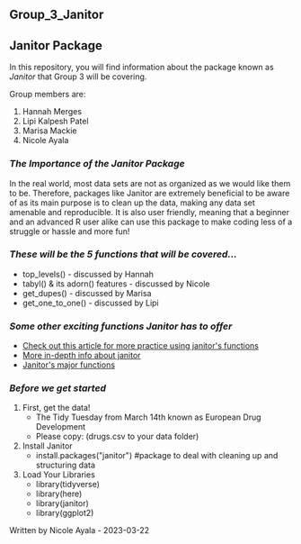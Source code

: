 ## Group_3_Janitor 

## **Janitor Package**

In this repository, you will find information about the package known as *Janitor* that Group 3 will be covering.


 Group members are: 
 1. Hannah Merges
 2. Lipi Kalpesh Patel
 3. Marisa Mackie
 4. Nicole Ayala
 
 
### *The Importance of the Janitor Package*

In the real world, most data sets are not as organized as we would like them to be. Therefore, packages like Janitor are extremely beneficial to be aware of as its main purpose is to clean up the data, making any data set amenable and reproducible. It is also user friendly, meaning that a beginner and an advanced R user alike can use this package to make coding less of a struggle or hassle and more fun!

### *These will be the 5 functions that will be covered...*

- top_levels() - discussed by Hannah
- tabyl() & its adorn() features - discussed by Nicole
- get_dupes() - discussed by Marisa
- get_one_to_one() - discussed by Lipi

### *Some other exciting functions **Janitor** has to offer*
- [Check out this article for more practice using janitor's functions](https://towardsdatascience.com/cleaning-and-exploring-data-with-the-janitor-package-ee4a3edf085e)
- [More in-depth info about janitor](https://cran.r-project.org/web/packages/janitor/janitor.pdf)
- [Janitor's major functions](https://cran.r-project.org/web/packages/janitor/vignettes/janitor.html)

### *Before we get started*

1. First, get the data!
      - The Tidy Tuesday from March 14th known as European Drug Development
      - Please copy: (drugs.csv to your data folder)
2. Install Janitor
      - install.packages("janitor") #package to deal with cleaning up and structuring data
3. Load Your Libraries
      - library(tidyverse)
      - library(here)
      - library(janitor)
      - library(ggplot2)



Written by Nicole Ayala - 2023-03-22
